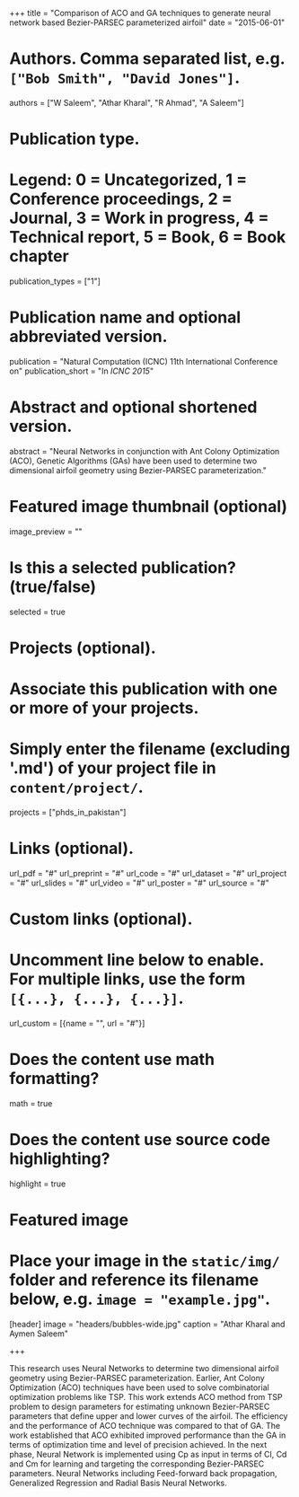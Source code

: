 +++
title = "Comparison of ACO and GA techniques to generate neural network based Bezier-PARSEC parameterized airfoil"
date = "2015-06-01"

# Authors. Comma separated list, e.g. `["Bob Smith", "David Jones"]`.
authors = ["W Saleem", "Athar Kharal", "R Ahmad", "A Saleem"]

# Publication type.
# Legend: 0 = Uncategorized, 1 = Conference proceedings, 2 = Journal, 3 = Work in progress, 4 = Technical report, 5 = Book, 6 = Book chapter

publication_types = ["1"]

# Publication name and optional abbreviated version.
publication = "Natural Computation (ICNC) 11th International Conference on"
publication_short = "In *ICNC 2015*"

# Abstract and optional shortened version.
abstract = "Neural Networks in conjunction with Ant Colony Optimization (ACO), Genetic Algorithms (GAs) have been used to determine two dimensional airfoil geometry using Bezier-PARSEC parameterization."

# Featured image thumbnail (optional)
image_preview = ""

# Is this a selected publication? (true/false)
selected = true

# Projects (optional).
#   Associate this publication with one or more of your projects.
#   Simply enter the filename (excluding '.md') of your project file in `content/project/`.
projects = ["phds_in_pakistan"]

# Links (optional).
url_pdf = "#"
url_preprint = "#"
url_code = "#"
url_dataset = "#"
url_project = "#"
url_slides = "#"
url_video = "#"
url_poster = "#"
url_source = "#"

# Custom links (optional).
#   Uncomment line below to enable. For multiple links, use the form `[{...}, {...}, {...}]`.
url_custom = [{name = "", url = "#"}]

# Does the content use math formatting?
math = true

# Does the content use source code highlighting?
highlight = true

# Featured image
# Place your image in the `static/img/` folder and reference its filename below, e.g. `image = "example.jpg"`.
[header]
image = "headers/bubbles-wide.jpg"
caption = "Athar Kharal and Aymen Saleem"

+++

This research uses Neural Networks to determine two dimensional airfoil geometry using Bezier-PARSEC parameterization. Earlier, Ant Colony Optimization (ACO) techniques have 
been used to solve combinatorial optimization problems like TSP. This work extends ACO 
method from TSP problem to design parameters for estimating unknown Bezier-PARSEC 
parameters that define upper and lower curves of the airfoil. The efficiency and the 
performance of ACO technique was compared to that of GA. The work established that ACO 
exhibited improved performance than the GA in terms of optimization time and level of 
precision achieved. In the next phase, Neural Network is implemented using Cp as input in 
terms of Cl, Cd and Cm for learning and targeting the corresponding Bezier-PARSEC 
parameters. Neural Networks including Feed-forward back propagation, Generalized Regression and Radial Basis Neural Networks.

